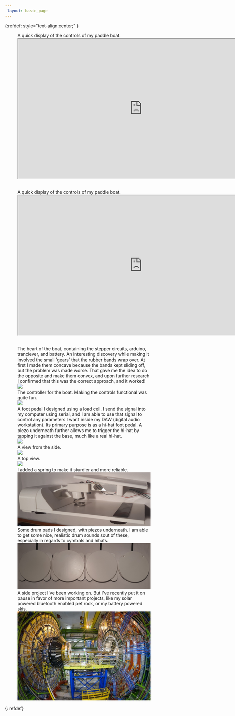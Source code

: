 ```yaml
---
 layout: basic_page
---
```





{:refdef: style="text-align:center;" }

<figure>
  <figcaption>A quick display of the controls of my paddle boat.</figcaption>
  <div style="text-align: center;margin-bottom: 30px"><iframe class="video" width="789" height="444"       src="https://www.youtube.com/embed/HEWLz2Ls8z0" 
  frameborder="10px" allow="accelerometer; autoplay; encrypted-media; gyroscope; picture-in-picture" allowfullscreen></iframe></div>

  <figcaption>A quick display of the controls of my paddle boat.</figcaption>
    <div style="text-align: center;margin-bottom: 30px"><iframe class="video" width="789" height="444" src="https://www.youtube.com/embed/HEWLz2Ls8z0" 
    frameborder="10px" allow="accelerometer; autoplay; encrypted-media; gyroscope; picture-in-picture" allowfullscreen></iframe></div>

  <figcaption>The heart of the boat, containing the stepper circuits, arduino, tranciever, and battery. An interesting discovery while making it involved the small 'gears' that the rubber bands wrap over. At first I made them concave because the bands kept sliding off, but the problem was made worse. That gave me the idea to do the opposite and make them convex, and upon further research I confirmed that this was the correct approach, and it worked! </figcaption>
  <img src="{{site.url}}/images/reciever.jpg" class="round" />
  
  <figcaption>The controller for the boat. Making the controls functional was quite fun.</figcaption>
  <img src="/images/controller.jpg" class="round" />
  
  <figcaption>A foot pedal I designed using a load cell. I send the signal into my computer using serial, and I am able to use that signal to control any parameters I want inside my DAW (digital audio workstation). Its primary purpose is as a hi-hat foot pedal. A piezo underneath further allows me to trigger the hi-hat by tapping it against the base, much like a real hi-hat.</figcaption>
  <img src="{{site.url}}/images/fp_angled.jpg" class="round" />
  
  <figcaption>A view from the side.</figcaption>
  <img src="/images/fp_side.jpg" class="round" />
  
  <figcaption>A top view.</figcaption>
  <img src="/images/fp_top.jpg" class="round" />

  <figcaption>I added a spring to make it sturdier and more reliable.</figcaption>
  <img src="/images/fp_spring.jpg" class="round" />
  
  <figcaption>Some drum pads I designed, with piezos underneath. I am able to get some nice, realistic drum sounds sout of these, especially in regards    to cymbals and hihats. </figcaption>
  <img src="/images/piezo_drums.jpg" class="round" />

  <figcaption>A side project I've been working on. But I've recently put it on pause in favor of more important projects, like my solar powered bluetooth enabled pet rock, or my battery powered skis.  </figcaption>
  <img src="/images/hadron.jpg" class="round" />
  
</figure>
{: refdef}





